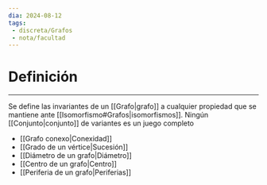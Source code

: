 ```yaml
---
dia: 2024-08-12
tags: 
 - discreta/Grafos
 - nota/facultad
---
```

# Definición
---
Se define las invariantes de un [[Grafo|grafo]] a cualquier propiedad que se mantiene ante [[Isomorfismo#Grafos|isomorfismos]]. Ningún [[Conjunto|conjunto]] de variantes es un juego completo
* [[Grafo conexo|Conexidad]]
* [[Grado de un vértice|Sucesión]]
* [[Diámetro de un grafo|Diámetro]]
* [[Centro de un grafo|Centro]]
* [[Periferia de un grafo|Periferias]]